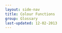 ```yaml
---
layout: side-nav
title: Colour Functions
group: Glossary
last-updated: 12-02-2013
---
```



<!-- This Page exists for the creation of the sub-menu only and is not displayed on the site -->